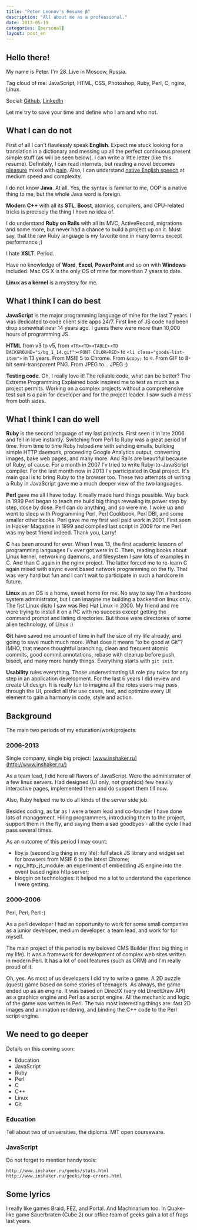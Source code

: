 ```yaml
---
title: "Peter Leonov's Resume β"
description: "All about me as a professional."
date: 2013-05-19
categories: [personal]
layout: post_en
---
```


## Hello there!
My name is Peter. I'm 28. Live in Moscow, Russia.

Tag cloud of me: JavaScript, HTML, CSS, Photoshop, Ruby, Perl, C, nginx, Linux.

Social: [Github](https://github.com/kung-fu-tzu), [LinkedIn](http://www.linkedin.com/profile/view?id=209349898)

Let me try to save your time and define who I am and who not.

## What I can do not

First of all I can't flawlessly speak **English**. Expect me stuck looking for a translation in a dictionary and messing up all the perfect continuous present simple stuff (as will be seen below). I can write a little letter (like this resume). Definitely, I can read internets, but reading a novel becomes [pleasure](http://en.wikipedia.org/wiki/Winnie-the-Pooh) mixed with [pain](http://en.wikipedia.org/wiki/Dracula). Also, I can understand [native English speech](http://www.youtube.com/user/1veritasium) at medium speed and complexity.

I do not know **Java**. At all. Yes, the syntax is familiar to me, OOP is a native thing to me, but the whole Java word is foreign.

**Modern C++** with all its **STL**, **Boost**, atomics, compilers, and CPU-related tricks is precisely the thing I hove no idea of.

I do understand **Ruby on Rails** with all its MVC, ActiveRecord, migrations and some more, but never had a chance to build a project up on it. Must say, that the raw Ruby language is my favorite one in many terms except performance ;)

I hate **XSLT**. Period.

Have no knowledge of **Word**, **Excel**, **PowerPoint** and so on with **Windows** included. Mac OS X is the only OS of mine for more than 7 years to date.

**Linux as a kernel** is a mystery for me.



## What I think I can do best

**JavaScript** is the major programming language of mine for the last 7 years. I was dedicated to code client side apps 24/7. First line of JS code had been drop somewhat near 14 years ago. I guess there were more than 10,000 hours of programming JS.

**HTML** from v3 to v5, from `<TR><TD><TABLE><TD BACKGROUND="i/bg_1_14.gif"><FONT COLOR=RED>` to `<li class="goods-list-item">` in 13 years. From MSIE 5 to Chrome. From `&copy;` to `©`. From GIF to 8-bit semi-transparent PNG. From JPEG to… JPEG ;)

**Testing code**. Oh, I really love it! The reliable code, what can be better? The Extreme Programming Explained book inspired me to test as much as a project permits. Working on a complex projects without a comprehensive test suit is a pain for developer and for the project leader. I saw such a mess from both sides.



## What I think I can do well

**Ruby** is the second language of my last projects. First seen it in late 2006 and fell in love instantly. Switching from Perl to Ruby was a great period of time. From time to time Ruby helped me with sending emails, building simple HTTP daemons, proceeding Google Analytics output, converting images, bake web pages, and many more. And Rails are beautiful because of Ruby, of cause. For a month in 2007 I'v tried to write Ruby-to-JavaScript compiler. For the last month now in 2013 I'v participated in Opal project. It's main goal is to bring Ruby to the browser too. These two attempts of writing a Ruby in JavaScript gave me a much deeper view of the two languages.

**Perl** gave me all I have today. It really made hard things possible. Way back in 1999 Perl began to teach me build big things revealing its power step by step, dose by dose. Perl can do anything, and so were me. I woke up and went to sleep with Programming Perl, Perl Cookbook, Perl DBI, and some smaller other books. Perl gave me my first well paid work in 2001. First seen in Hacker Magazine in 1999 and compiled last script in 2009 for me Perl was my best friend indeed. Thank you, Larry!

**C** has been around for ever. When I was 13, the first academic lessons of programming languages I'v ever got were in C. Then, reading books about Linux kernel, networking daemons, and filesystem I saw lots of examples in C. And than C again in the nginx project. The latter forced me to re-learn C again mixed with async event based network programming on the fly. That was very hard but fun and I can't wait to participate in such a hardcore in future.

**Linux** as an OS is a home, sweet home for me. No way to say I'm a hardcore system administrator, but I can imagine me building a backend on linux only. The fist Linux disto I saw was Red Hat Linux in 2000. My friend and me were trying to install it on a PC with no success except getting the command prompt and listing directories. But those were directories of some alien technology, of Linux :)

**Git** have saved me amount of time in half the size of my life already, and going to save much much more. What does it means “to be good at Git”? IMHO, that means thoughtful branching, clean and frequent atomic commits, good commit annotations, rebase with cleanup before push, bisect, and many more handy things. Everything starts with `git init`.

**Usability** rules everything. Those underestimating UI role pay twice for any step in an application development. For the last 6 years I did review and create UI design. It is really fun to imagine all the rotes users may pass through the UI, predict all the use cases, test, and optimize every UI element to gain a harmony in code, style and action.



## Background

The main two periods of my education/work/projects:

### 2006-2013

Single company, single big project: [www.inshaker.ru](http://www.inshaker.ru/)

As a team lead, I did here all flavors of JavaScript. Were the administrator of a few linux servers. Had designed (UI only, not graphics) few heavily interactive pages, implemented them and do support them till now.

Also, Ruby helped me to do all kinds of the server side job.

Besides coding, as far as I were a team lead and co-founder I have done lots of management. Hiring programmers, introducing them to the project, support them in the fly, and saying them a sad goodbyes - all the cycle I had pass several times.

As an outcome of this period I may count:

 - liby.js (second big thing in my life): full stack JS library and widget set for browsers from MSIE 6 to the latest Chrome;
 - ngx_http_js_module: an experiment of embedding JS engine into the event based nginx http server;
 - bloggin on technologies: it helped me a lot to understand the experience I were getting.

### 2000-2006

Perl, Perl, Perl :)

As a perl developer I had an opportunity to work for some small companies as a junior developer, medium developer, a team lead, and work for for myself.

The main project of this period is my beloved CMS Builder (first big thing in my life). It was a framework for development of complex web sites written in modern Perl. It has a lot of cool features (such as ORM) and I'm really proud of it.

Oh, yes. As most of us developers I did try to write a game. A 2D puzzle (quest) game based on some stories of teenagers. As always, the game ended up as an engine. It was based on DirectX (very old DirectDraw API) as a graphics engine and Perl as a script engine. All the mechanic and logic of the game was written in Perl. The two most interesting things are: fast 2D images and animation rendering, and binding the C++ code to the Perl script engine.


## We need to go deeper

Details on this coming soon:

* Education
* JavaScript
* Ruby
* Perl
* C
* C++
* Linux
* Git


### Education

Tell about two of universities, the diploma. MIT open courseware.


### JavaScript

Do not forget to mention handy tools:

    http://www.inshaker.ru/geeks/stats.html
    http://www.inshaker.ru/geeks/top-errors.html


## Some lyrics

I really like games Braid, FEZ, and Portal. And Machinarium too.
In Quake-like game Sauerbraten (Cube 2) our office team of geeks gain a lot of frags last years.
